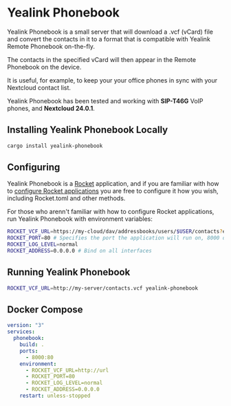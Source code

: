 # Yealink Phonebook

Yealink Phonebook is a small server that will download a .vcf (vCard) file and convert the contacts in it to a format that is compatible with Yealink Remote Phonebook on-the-fly.

The contacts in the specified vCard will then appear in the Remote Phonebook on the device.

It is useful, for example, to keep your your office phones in sync with your Nextcloud contact list.

Yealink Phonebook has been tested and working with **SIP-T46G** VoIP phones, and **Nextcloud 24.0.1**.

## Installing Yealink Phonebook Locally

```bash
cargo install yealink-phonebook
```

## Configuring

Yealink Phonebook is a [Rocket](https://rocket.rs) application, and if you are familiar with how to [configure Rocket applications](https://rocket.rs/v0.5-rc/guide/configuration/) you are free to configure it how you wish, including Rocket.toml and other methods.

For those who arenn't familiar with how to configure Rocket applications, run Yealink Phonebook with environment variables:

```bash
ROCKET_VCF_URL=https://my-cloud/dav/addressbooks/users/$USER/contacts?export # REQUIRED, specifies the location of the vCard file
ROCKET_PORT=80 # Specifies the port the application will run on, 8000 default
ROCKET_LOG_LEVEL=normal
ROCKET_ADDRESS=0.0.0.0 # Bind on all interfaces
```

## Running Yealink Phonebook

```bash
ROCKET_VCF_URL=http://my-server/contacts.vcf yealink-phonebook
```

## Docker Compose

```yml
version: "3"
services:
  phonebook:
    build: .
    ports:
      - 8000:80
    environment:
      - ROCKET_VCF_URL=http://url
      - ROCKET_PORT=80
      - ROCKET_LOG_LEVEL=normal
      - ROCKET_ADDRESS=0.0.0.0
    restart: unless-stopped
```
